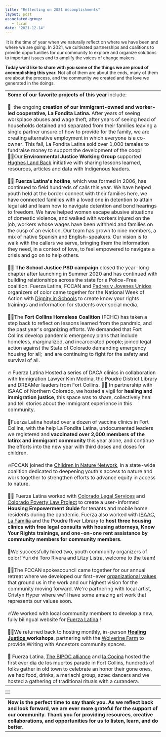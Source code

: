 ```yaml
---
title: "Reflecting on 2021 Accomplishments"
layout: post
associated-group:
   - fccan
date: "2021-12-14"
---
```


 It is the time of year when we naturally reflect on where we have been and where we are going. In 2021, we cultivated partnerships and coalitions to provide opportunities for our community to explore and organize solutions to important issues and to amplify the voices of change makers.

**Today we’d like to share with you some of the things we are proud of accomplishing this year.** Not all of them are about the ends, many of them are about the process, and the community we created and the love we generated in the doings.

<table><tbody><tr><td><strong>Some of our favorite projects of this year</strong>&nbsp;include:<br><br>🎉&nbsp; the ongoing&nbsp;<strong>creation of our immigrant-owned and worker-led cooperative, La Fondita Latina.&nbsp;</strong>After years of seeing workplace abuses and wage theft, after years of seeing head of households detained and separated from their families leaving a single partner unsure of how to provide for the family, we are&nbsp; creating alternative employment in which everyone is a co-owner. This fall, La Fondita Latina sold over 1,000 tamales to fundraise money to support the development of the coop! &nbsp;<br>✊🏾Our <strong>Environmental Justice Working Group</strong> supported <a rel="noreferrer noopener" href="https://www.hugheslandback.com/" target="_blank">Hughes Land Back</a> initiative with sharing lessons learned, resources, articles and data with Indigenous leaders.<br>&nbsp;<br>🙌🏾 <strong>Fuerza Latina's hotline</strong>, which was formed in 2006, has continued to field hundreds of calls this year. We have helped youth held at the border connect with their families here, we have connected families with a loved one in detention to attain legal aid and learn how to navigate detention and bond hearings to freedom. We have helped women escape abusive situations of domestic violence, and walked with workers injured on the job, workers whose wages have been withheld and families on the cusp of an eviction. Our team has grown to nine members, a mix of native Spanish and English-speakers. Our vision is to walk with the callers we serve, bringing them the information they need, in a context of love, to feel empowered to navigate a crisis and go on to help others.<br><br>🙌🏾 <strong>The School Justice PSD campaign</strong> closed the year-long chapter after launching in Summer 2020 and has continued with building relationships across the state for a Police-Free coalition. Fuerza Latina, FCCAN and <a rel="noreferrer noopener" href="https://padresunidos.org/" target="_blank">Padres y Jovenes Unidos</a> organizers of color came together for the National Week of Action with <a rel="noreferrer noopener" href="https://mailchi.mp/400c9a737394/dignityinschools.org/" target="_blank">Dignity in Schools</a> to create know your rights trainings and information for students over social media.<br>&nbsp;<br>✊🏾The <strong>Fort Collins Homeless Coalition</strong> (FCHC) has taken a step back to reflect on lessons learned from the pandmic, and the past year's organizing efforts. We demanded that Fort Collins develop pandemic emergency plans that include homeless, marginalized, and incarcerated people; joined legal action against the State of Colorado demanding emergency housing for all;&nbsp; and are continuing to fight for the safety and survival of all.<br><br>🔥 Fuerza Latina Hosted a series of DACA clinics in collaboration with Immigration Lawyer Kim Medina, the Poudre District Library and DREAMer leaders from Fort Collins. ✊🏾 In partnership with ISAAC of Northern Colorado, we hosted a vigil for <strong>healing and immigration justice</strong>, this space was to share, collectively heal and tell stories about the immigrant experience in this community.<br>&nbsp;<br>🎉Fuerza Latina hosted over a dozen of vaccine clinics in Fort Collins, with the help La Fondita Latina, undocumented leaders we registered and <strong>vaccinated over 2,000 members of the latinx and immigrant community</strong> this year alone, and continue the efforts into the new year with third doses and doses for children.<br><br>🔥FCCAN joined the <a rel="noreferrer noopener" href="https://www.childrenandnature.org/" target="_blank">Children in Nature Network</a>, in a state-wide coalition dedicated to deepening youth's access to nature and work together to strengthen efforts to advance equity in access to nature.<br><br>🙌🏾 Fuerza Latina worked with <a rel="noreferrer noopener" href="https://www.coloradolegalservices.org/" target="_blank">Colorado Legal Services</a> and <a rel="noreferrer noopener" href="https://www.copovertylawproject.org/" target="_blank">Colorado Poverty Law Project</a> to create a user-informed<strong> Housing Empowerment Guide</strong> for tenants and mobile home residents during the pandemic. Fuerza also worked with <a rel="noreferrer noopener" href="https://www.facebook.com/ISAACNorthernColorado/" target="_blank">ISAAC</a>, <a rel="noreferrer noopener" href="https://www.facebook.com/TFCLF" target="_blank">La Familia</a> and the Poudre River Library to <strong>host three housing clinics with free legal consults with housing attorneys, Know Your Rights trainings, and one-on-one rent assistance by community members for community members.&nbsp;</strong><br><br>🎉We successfully hired two, youth community organizers of color! Yurixhi Toro Rivera and Litzy Listra, welcome to the team!<br><br>✊🏾The FCCAN spokescouncil came together for our annual retreat where we developed our first-ever <a rel="noreferrer noopener" href="http://fccan.org/fccans-guiding-values/" target="_blank">organizational values</a> that ground us in the work and our highest vision for the community moving forward. We're partnering with local artist, Cristyn Hyper where we'll have some amazing art work that represents our values soon.<br><br>🔥We worked with local community members to develop a new, fully bilingual&nbsp;website for <a rel="noreferrer noopener" href="https://mailchi.mp/400c9a737394/fuerzalatinafoco.org/" target="_blank">Fuerza Latina</a> !<br><br>🙌🏾We returned back to hosting monthly, in-person <strong><a rel="noreferrer noopener" href="https://mailchi.mp/400c9a737394/fccan.org/healing-justice/" target="_blank">Healing Justice </a>workshops</strong>, partnering with the <a rel="noreferrer noopener" href="https://www.wolverinefarm.org/" target="_blank">Wolverine Farm</a> to provide Writing with Ancestors community spaces.<br><br>🎉 Fuerza Latina, <a rel="noreferrer noopener" href="https://www.facebook.com/BIPOCalliance" target="_blank">The BIPOC alliance</a> and <a rel="noreferrer noopener" href="https://www.lacocinahome.org/" target="_blank">la Cocina</a> hosted the first ever dia de los muertos parade in Fort Collins, hundreds of folks gather in old town to celebrate an honor their gone ones, we had food, drinks, a mariachi group, aztec dancers and we hosted a gathering of traditional rituals with a curandera.</td></tr></tbody></table>

<table><tbody><tr><td></td></tr></tbody></table>

<table><tbody><tr><td><strong>Now is the perfect time to say thank you. As we reflect back and look forward, we are ever more grateful for the support of our community. Thank you for providing resources, creative collaborations, and opportunities for us to listen, learn, and do better. &nbsp;</strong></td></tr></tbody></table>
